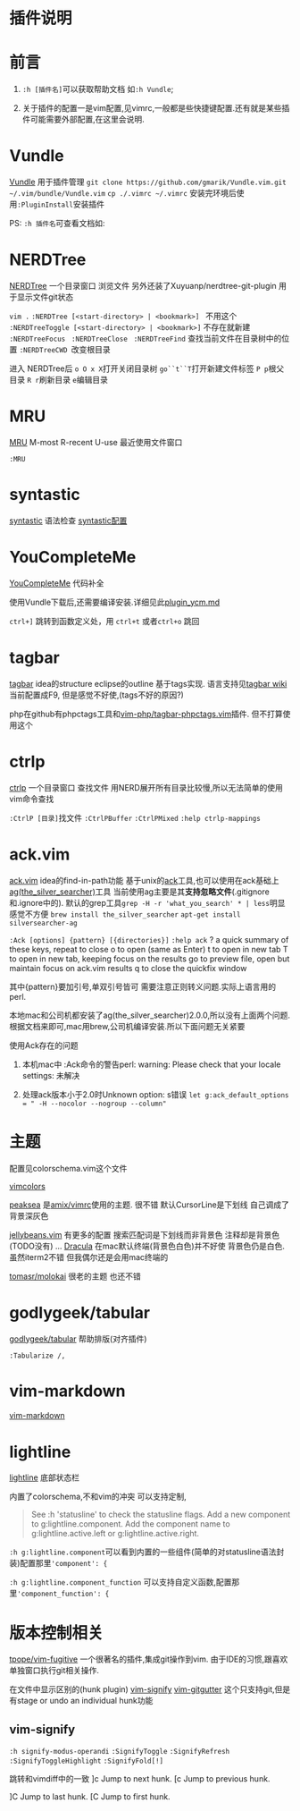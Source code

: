 # 插件说明

# 前言


1. `:h [插件名]`可以获取帮助文档 如`:h Vundle`;

2. 关于插件的配置一是vim配置,见vimrc,一般都是些快捷键配置.还有就是某些插件可能需要外部配置,在这里会说明.

# Vundle
[Vundle](https://github.com/VundleVim/Vundle.vim) 用于插件管理
`git clone https://github.com/gmarik/Vundle.vim.git ~/.vim/bundle/Vundle.vim`
`cp ./.vimrc ~/.vimrc`
 安装完环境后使用`:PluginInstall`安装插件
 
PS: `:h 插件名`可查看文档如:

# NERDTree
[NERDTree](https://github.com/scrooloose/nerdtree) 一个目录窗口 浏览文件
另外还装了Xuyuanp/nerdtree-git-plugin 用于显示文件git状态


`vim .`
`:NERDTree [<start-directory> | <bookmark>] ` 不用这个
`:NERDTreeToggle [<start-directory> | <bookmark>]` 不存在就新建
`:NERDTreeFocus `
`:NERDTreeClose `
`:NERDTreeFind` 查找当前文件在目录树中的位置
`:NERDTreeCWD `改变根目录

进入 NERDTree后
`o O x X`打开关闭目录树
`go``t``T`打开新建文件标签
`P p`根父目录
`R r`刷新目录
`e`编辑目录

# MRU
[MRU](https://github.com/vim-scripts/mru.vim) M-most R-recent U-use 最近使用文件窗口
 
`:MRU` 
 
# syntastic
[syntastic](https://github.com/vim-syntastic/syntastic) 语法检查
[syntastic配置](plugin_syntastic.md)

# YouCompleteMe
[YouCompleteMe](https://github.com/Valloric/YouCompleteMe) 代码补全

使用Vundle下载后,还需要编译安装.详细见此[plugin_ycm.md](plugin_ycm.md)

`ctrl+]` 跳转到函数定义处，用 `ctrl+t` 或者`ctrl+o` 跳回


# tagbar
[tagbar](https://github.com/majutsushi/tagbar) idea的structure eclipse的outline
基于tags实现. 语言支持见[tagbar wiki](https://github.com/majutsushi/tagbar/wiki)
当前配置成F9, 但是感觉不好使,(tags不好的原因?)

php在github有phpctags工具和[vim-php/tagbar-phpctags.vim](https://github.com/vim-php/tagbar-phpctags.vim)插件.
但不打算使用这个

# ctrlp
[ctrlp](https://github.com/kien/ctrlp.vim) 一个目录窗口 查找文件 
用NERD展开所有目录比较慢,所以无法简单的使用vim命令查找

`:CtrlP [目录]`找文件 
`:CtrlPBuffer`
`:CtrlPMixed`
`:help ctrlp-mappings`

# ack.vim
[ack.vim](https://github.com/mileszs/ack.vim) idea的find-in-path功能
基于unix的[ack](https://beyondgrep.com/documentation/)工具,也可以使用在ack基础上[ag(the_silver_searcher)](https://github.com/ggreer/the_silver_searcher)工具
当前使用ag主要是其**支持忽略文件**(.gitignore和.ignore中的).
默认的grep工具`grep -H -r 'what_you_search' * | less`明显感觉不方便
`brew install the_silver_searcher`
`apt-get install silversearcher-ag`

`:Ack [options] {pattern} [{directories}]`
`:help ack`
?    a quick summary of these keys, repeat to close
o    to open (same as Enter)
t    to open in new tab
T    to open in new tab, keeping focus on the results
go  to preview file, open but maintain focus on ack.vim results
q    to close the quickfix window

其中{pattern}要加引号,单双引号皆可 需要注意正则转义问题.实际上语言用的perl.

本地mac和公司机都安装了ag(the_silver_searcher)2.0.0,所以没有上面两个问题.
根据文档来即可,mac用brew,公司机编译安装.所以下面问题无关紧要



使用Ack存在的问题

1. 本机mac中 :Ack命令的警告perl: warning: Please check that your locale settings:
未解决

2. 处理ack版本小于2.0时Unknown option: s错误
 `let g:ack_default_options = " -H --nocolor --nogroup --column"`


# 主题
配置见colorschema.vim这个文件

[vimcolors](http://vimcolors.com/)

[peaksea](https://vim.sourceforge.io/scripts/script.php?script_id=3412) 
是[amix/vimrc](https://github.com/amix/vimrc)使用的主题.
很不错 默认CursorLine是下划线 自己调成了背景深灰色 

[jellybeans.vim](https://github.com/nanotech/jellybeans.vim)
 有更多的配置  搜索匹配词是下划线而非背景色 注释却是背景色(TODO没有) ...
[Dracula](https://draculatheme.com/vim/)
在mac默认终端(背景色白色)并不好使 背景色仍是白色.虽然iterm2不错 但我偶尔还是会用mac终端的

[tomasr/molokai](https://github.com/tomasr/molokai)
很老的主题 也还不错
 

# godlygeek/tabular
[godlygeek/tabular](https://github.com/godlygeek/tabular)
帮助排版(对齐插件)

`:Tabularize /,`

# vim-markdown
[vim-markdown](https://github.com/plasticboy/vim-markdown)


# lightline
[lightline](https://github.com/itchyny/lightline.vim) 底部状态栏

内置了colorschema,不和vim的冲突
可以支持定制,

>See :h 'statusline' to check the statusline flags.
>Add a new component to g:lightline.component.
>Add the component name to g:lightline.active.left or g:lightline.active.right.

`:h g:lightline.component`可以看到内置的一些组件(简单的对statusline语法封装)配置那里`'component': {`

`:h g:lightline.component_function` 可以支持自定义函数,配置那里`'component_function': {`


# 版本控制相关

[tpope/vim-fugitive](https://github.com/tpope/vim-fugitive)
一个很著名的插件,集成git操作到vim. 由于IDE的习惯,跟喜欢单独窗口执行git相关操作.

在文件中显示区别的(hunk plugin)
[vim-signify](https://github.com/mhinz/vim-signify)
[vim-gitgutter](https://github.com/airblade/vim-gitgutter) 这个只支持git,但是有stage or undo an individual hunk功能

## vim-signify

`:h signify-modus-operandi`
`:SignifyToggle`
`:SignifyRefresh`
`:SignifyToggleHighlight`
`:SignifyFold[!]`

跳转和vimdiff中的一致
]c   Jump to next hunk.
[c   Jump to previous hunk.

]C   Jump to last hunk.
[C   Jump to first hunk.


